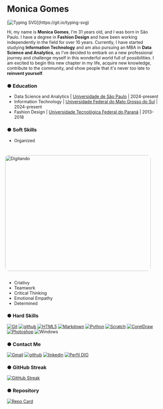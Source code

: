 # **Monica Gomes**

[![Typing SVG](https://readme-typing-svg.herokuapp.com?font=Annie+Use+Your+Telescope&size=30&pause=1000&color=9C46BD&center=true&vCenter=true&width=1000&lines=Welcome+to+my+GitHub!)](https://git.io/typing-svg)

Hi, my name is **Monica Gomes**, I'm 31 years old, and I was born in São Paulo. I have a degree in **Fashion Design** and have been working independently
in the field for over 10 years. Currently, I have started studying **Information Technology** and am also pursuing an MBA in **Data Science and Analytics**,
as I’ve decided to embark on a new professional journey and challenge myself in this wonderful world full of possibilities. I am excited to begin this
new chapter in my life, acquire new knowledge, contribute to the community, and show people that it's never too late to **reinvent yourself**.

### ● Education
- Data Science and Analytics | [Universidade de São Paulo](https://www.usp.br/) | 2024-present
- Information Technology | [Universidade Federal do Mato Grosso do Sul](https://www.ufms.br/) | 2024-present
- Fashion Design | [Universidade Tecnológica Federal do Paraná](https://www.utfpr.edu.br/) | 2013-2018

### ● Soft Skills   
- Organized  <img align="right" style="padding:30px; height:380px; width:480px; border-radius:40px; margin-top:10px;" alt="Digitando" src="https://media.tenor.com/IF2JdxzmyN4AAAAi/coding-girl.gif">
- Criativy
- Teamwork
- Critical Thinking
- Emotional Empathy
- Determined

### ● Hard Skills

[![Git](https://img.shields.io/badge/-Git?style=flat&logo=git&logoColor=%23F05032&label=Git&labelColor=%23000000&color=%23000000)](https://git-scm.com/doc)
[![github](https://img.shields.io/badge/-github?style=flat&logo=github&label=GitHub&labelColor=%23000000&color=%23000000)](https://docs.github.com/)
[![HTML5](https://img.shields.io/badge/-Html?logo=html5&logoColor=%23E34F26&label=HTML5&labelColor=black&color=black)](https://www.w3.org/TR/2011/WD-html5-20110405/)
[![Markdown](https://img.shields.io/badge/Markdown-000000?style=flat&logo=markdown&logoColor=white)](https://www.markdownguide.org/)
[![Python](https://img.shields.io/badge/Python-000000?style=flat&logo=python&logoColor=ffdd54)](https://www.python.org/)
[![Scratch](https://img.shields.io/badge/-Scratch?style=flat&logo=scratch&logoColor=orange&label=Scratch&labelColor=%23000000&color=%23000000)](https://scratch.mit.edu/)
[![CorelDraw](https://img.shields.io/badge/-CorelDraw?style=flat&logo=coreldraw&logoColor=brightgreen&label=CorelDraw&labelColor=%23000000&color=%23000000)](https://www.coreldraw.com/br/learn/how-to/)
[![Photoshop](https://img.shields.io/badge/-PHOTOSHOP?style=flat&logo=adobephotoshop&logoColor=%2331A8FF&label=Adobe%20Photoshop&labelColor=%23000000&color=%23000000)](https://www.adobe.com/br/products/photoshop/)
![Windows](https://img.shields.io/badge/Windows-000?style=flat&logo=windows&logoColor=2CA5E0)

### ● Contact Me
[![Gmail](https://img.shields.io/badge/-Gmail?style=flat&logo=gmail&logoColor=%23EA4335&label=Gmail&labelColor=%23000000&color=%23000000)](monica.g@ufms.br)
[![github](https://img.shields.io/badge/-github?style=flat&logo=github&label=GitHub&labelColor=%23181717&color=%23181717)](https://github.com/monigomes)
[![linkedin](https://img.shields.io/badge/-linkedln?style=flat&logo=linkedin&label=Linkedln&labelColor=%230A66C2&color=%230A66C2)](https://linkedin.com/in/monigomes)
[![Perfil DIO](https://img.shields.io/badge/-Perfil%20na%20DIO-30A3DC?style=flat)](https://www.dio.me/users/monicag_souza)

### ● GitHub Streak
[![GitHub Streak](https://streak-stats.demolab.com?user=monigomes&theme=midnight-purple)](https://git.io/streak-stats)

### ● Repository
[![Repo Card](https://github-readme-stats.vercel.app/api/pin/?username=monigomes&repo=projetos_fullstack&&cache_seconds=86400&theme=midnight-purple)](https://github.com/monigomes/projetos_fullstack.git)






